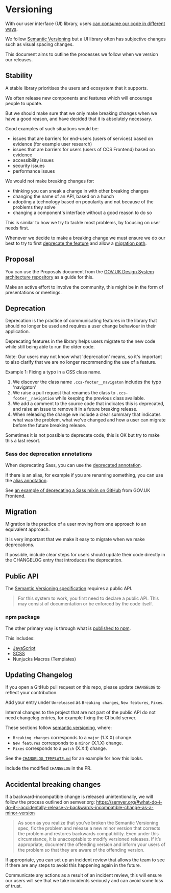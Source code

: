 # Versioning

With our user interface (UI) library, users [can consume our code in different ways](#public-api).

We follow [Semantic Versioning](https://semver.org/) but a UI library often has subjective changes such as visual spacing changes.

This document aims to outline the processes we follow when we version our releases.

## Stability

A stable library prioritises the users and ecosystem that it supports.

We often release new components and features which will encourage people to update.

But we should make sure that we only make breaking changes when we have a good reason, and have decided that it is absolutely necessary.

Good examples of such situations would be:

- issues that are barriers for end-users (users of services) based on evidence (for example user research)
- issues that are barriers for users (users of CCS Frontend) based on evidence
- accessibility issues
- security issues
- performance issues

We would not make breaking changes for:

- thinking you can sneak a change in with other breaking changes
- changing the name of an API, based on a hunch
- adopting a technology based on popularity and not because of the problems they solve
- changing a component's interface without a good reason to do so

This is similar to how we try to tackle most problems, by focusing on user needs first.

Whenever we decide to make a breaking change we must ensure we do our best to try to first [deprecate the feature](#deprecation) and allow a [migration path](#migration).

## Proposal

You can use the Proposals document from the [GOV.UK Design System architecture repository](https://github.com/alphagov/govuk-design-system-architecture/blob/main/proposals/README.md) as a guide for this.

Make an active effort to involve the community, this might be in the form of presentations or meetings.

## Deprecation

Deprecation is the practice of communicating features in the library that should no longer be used and requires a user change behaviour in their application.

Deprecating features in the library helps users migrate to the new code while still being able to run the older code.

Note: Our users may not know what 'deprecation' means, so it's important to also clarify that we are no longer recommending the use of a feature.

Example 1: Fixing a typo in a CSS class name.

1. We discover the class name `.ccs-footer__navigaton` includes the typo 'navigaton'
2. We raise a pull request that renames the class to `.ccs-footer__navigation` while keeping
the previous class available.
3. We add a comment to the source code that indicates this is deprecated, and raise an issue to remove it in a future breaking release.
4. When releasing the change we include a clear summary that indicates what was the problem, what we've changed and how a user can migrate before the future breaking release.

Sometimes it is not possible to deprecate code, this is OK but try to make this a last resort.

### Sass doc deprecation annotations

When deprecating Sass, you can use the [deprecated annotation](http://sassdoc.com/annotations/#deprecated).

If there is an alias, for example if you are renaming something, you can use the [alias annotation](http://sassdoc.com/annotations/#alias).

See [an example of deprecating a Sass mixin on GitHub](https://github.com/alphagov/govuk-frontend/blob/9424d87ed54764d2d8afe35d6e0077ee43d231e1/src/helpers/_grid.scss#L20-L26) from GOV.UK Frontend.

## Migration

Migration is the practice of a user moving from one approach to an equivalent approach.

It is very important that we make it easy to migrate when we make deprecations.

If possible, include clear steps for users should update their code directly in the CHANGELOG entry that introduces the deprecation.

## Public API

The [Semantic Versioning specification](https://semver.org/) requires a public API.

> For this system to work, you first need to declare a public API. This may consist of documentation or be enforced by the code itself.

<!-- TODO: No Website yet -->
<!-- ### Design System Website
One of ways users interact with GOV.UK Frontend is through the [GOV.UK Design System website](https://design-system.service.gov.uk/).

This includes:

- HTML - Documented in examples (for example, the [buttons code example](https://design-system.service.gov.uk/components/button/))
- Nunjucks - Documented in examples (for example, the buttons code example)
- SCSS - for example [colours variables](https://design-system.service.gov.uk/styles/colour/) -->

### npm package
The other primary way is through what is [published to npm](/package).

This includes:

- [JavaScript](/docs/guides/import-assets.md#javascript)
- [SCSS](https://frontend.design-system.service.gov.uk/sass-api-reference/#sass-api-reference)
- Nunjucks Macros (Templates)

## Updating Changelog

If you open a GitHub pull request on this repo, please update `CHANGELOG` to reflect your contribution.

Add your entry under `Unreleased` as `Breaking changes`, `New features`, `Fixes`.

Internal changes to the project that are not part of the public API do not need changelog entries, for example fixing the CI build server.

These sections follow [semantic versioning](https://semver.org/), where:

- `Breaking changes` corresponds to a `major` (1.X.X) change.
- `New features` corresponds to a `minor` (X.1.X) change.
- `Fixes` corresponds to a `patch` (X.X.1) change.

See the [`CHANGELOG_TEMPLATE.md`](/docs/contributing/CHANGELOG_TEMPLATE.md) for an example for how this looks.

Include the modified `CHANGELOG` in the PR.

## Accidental breaking changes
If a backward-incompatible change is released unintentionally, we will follow the process outlined on semver.org: https://semver.org/#what-do-i-do-if-i-accidentally-release-a-backwards-incompatible-change-as-a-minor-version

> As soon as you realize that you’ve broken the Semantic Versioning spec, fix the problem and release a new minor version that corrects the problem and restores backwards compatibility. Even under this circumstance, it is unacceptable to modify versioned releases. If it’s appropriate, document the offending version and inform your users of the problem so that they are aware of the offending version.

If appropriate, you can set up an incident review that allows the team to see if there are
any steps to avoid this happening again in the future.

Communicate any actions as a result of an incident review, this will ensure our users will see that we take incidents seriously and can avoid some loss of trust.

